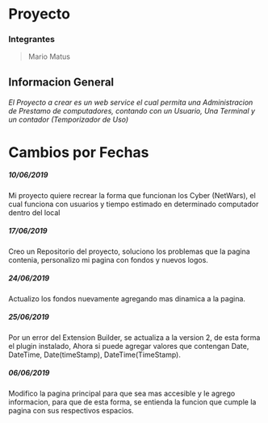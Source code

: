 Proyecto
==================================
### Integrantes 
> Mario Matus

## Informacion General

###### El Proyecto a crear es un web service el cual permita una Administracion de Prestamo de computadores, contando con un Usuario, Una Terminal y un contador (Temporizador de Uso)

Cambios por Fechas
==================
##### 10/06/2019
Mi proyecto quiere recrear la forma que funcionan los Cyber (NetWars), el cual funciona con usuarios y tiempo estimado en determinado computador dentro del local
##### 17/06/2019
Creo un Repositorio del proyecto, soluciono los problemas que la pagina contenia, personalizo mi pagina con fondos y nuevos logos.
##### 24/06/2019
Actualizo los fondos nuevamente agregando mas dinamica a la pagina.
##### 25/06/2019
Por un error del Extension Builder, se actualiza a la version 2, de esta forma el plugin instalado, Ahora si puede agregar valores que contengan Date, DateTime, Date(timeStamp), DateTime(TimeStamp).
##### 06/06/2019
Modifico la pagina principal para que sea mas accesible y le agrego informacion, para que de esta forma, se entienda la funcion que cumple la pagina con sus respectivos espacios.
